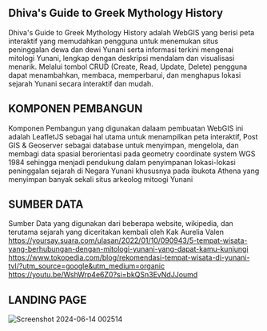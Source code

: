 
## Dhiva's Guide to Greek Mythology History

Dhiva's Guide to Greek Mythology History adalah WebGIS yang berisi peta interaktif yang memudahkan pengguna untuk menemukan situs peninggalan dewa dan dewi Yunani serta informasi terkini mengenai mitologi Yunani, lengkap dengan deskripsi mendalam dan visualisasi menarik. Melalui tombol CRUD (Create, Read, Update, Delete) pengguna dapat menambahkan, membaca, memperbarui, dan menghapus lokasi sejarah Yunani secara interaktif dan mudah.

## KOMPONEN PEMBANGUN
Komponen Pembangun yang digunakan dalaam pembuatan WebGIS ini adalah LeafletJS sebagai hal utama untuk menampilkan peta interaktif, Post GIS & Geoserver sebagai database untuk menyimpan, mengelola, dan membagi data spasial berorientasi pada geometry coordinate system WGS 1984 sehingga menjadi pendukung dalam penyimpanan lokasi-lokasi peninggalan sejarah di Negara Yunani khususnya pada ibukota Athena yang menyimpan banyak sekali situs arkeolog mitoogi Yunani

## SUMBER DATA
Sumber Data yang digunakan dari beberapa website, wikipedia, dan terutama sejarah yang diceritakan kembali oleh Kak Aurelia Valen
https://yoursay.suara.com/ulasan/2022/01/10/090943/5-tempat-wisata-yang-berhubungan-dengan-mitologi-yunani-yang-dapat-kamu-kunjungi
https://www.tokopedia.com/blog/rekomendasi-tempat-wisata-di-yunani-tvl/?utm_source=google&utm_medium=organic
https://youtu.be/WshWrp4e6Z0?si=bkQSn3EvNdJJoumd

## LANDING PAGE
![Screenshot 2024-06-14 002514](https://github.com/dhiiivvaa/PGWL_Responsi_Dhiva/assets/142877556/256be25d-d95e-432e-be68-db96a3e3a72b)
